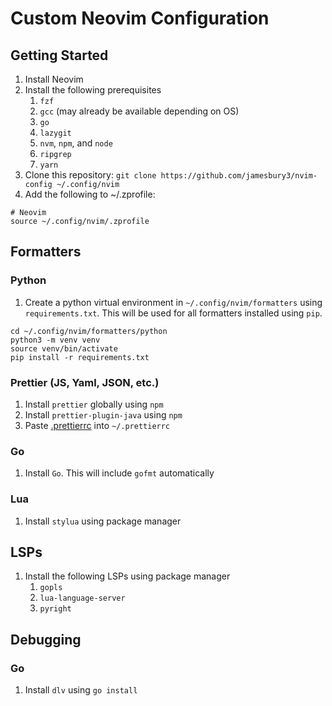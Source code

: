 # Custom Neovim Configuration

## Getting Started
1. Install Neovim
2. Install the following prerequisites
    1. `fzf`
    2. `gcc` (may already be available depending on OS)
    3. `go`
    4. `lazygit`
    5. `nvm`, `npm`, and `node`
    6. `ripgrep`
    7. `yarn`
4. Clone this repository: `git clone https://github.com/jamesbury3/nvim-config ~/.config/nvim`
5. Add the following to ~/.zprofile:
```
# Neovim
source ~/.config/nvim/.zprofile
```

## Formatters
### Python
1. Create a python virtual environment in `~/.config/nvim/formatters` using `requirements.txt`. This will be used for all formatters installed using `pip`.
```
cd ~/.config/nvim/formatters/python
python3 -m venv venv
source venv/bin/activate
pip install -r requirements.txt
```

### Prettier (JS, Yaml, JSON, etc.)
1. Install `prettier` globally using `npm`
2. Install `prettier-plugin-java` using `npm`
3. Paste [.prettierrc](./formatters/.prettierrc) into `~/.prettierrc`

### Go
1. Install `Go`. This will include `gofmt` automatically

### Lua
1. Install `stylua` using package manager

## LSPs
1. Install the following LSPs using package manager
   1. `gopls`
   2. `lua-language-server`
   3. `pyright`

## Debugging

### Go
1. Install `dlv` using `go install`
